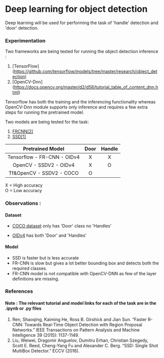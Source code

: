# Deep learning for object detection 

Deep learning will be used for performing the task of 'handle' detection and 'door' detection.


### Experimentation

Two frameworks are being tested for running the object detection inference :
1. [TensorFlow] (https://github.com/tensorflow/models/tree/master/research/object_detection)
2. [OpenCV-Dnn] (https://docs.opencv.org/master/d2/d58/tutorial_table_of_content_dnn.html)

Tensorflow has both the training and the inferencing functionality whereas OpenCV-Dnn module 
supports only inference and requires a few extra steps for running the pretrained model.

Two models are being tested for the task:
1. [FRCNN[2]](https://arxiv.org/abs/1506.01497)
2. [SSD[1]](https://arxiv.org/abs/1512.02325)

| Pretrained Model             | Door | Handle |
|:----------------------------:|:----:|:------:|
| Tensorflow - FR-CNN - OIDv4  |   X  |    X   |
|    OpenCV - SSDV2 - OIDv4    |   X  |    O   |
|   Tf&OpenCV - SSDV2 - COCO   |   O  |        |

X = High accuracy    
O = Low accuracy

### Observations :

#### Dataset
* [COCO dataset](http://cocodataset.org/#explore) only has 'Door' class no 'Handles'

* [OIDv4](https://storage.googleapis.com/openimages/web/index.html) has both 'Door' and 'Handles'

#### Model
* SSD is faster but is less accurate 
* FR-CNN is slow but gives a lot better bounding box and detects 
both the required classes.
* FR-CNN model is not compatible with OpenCV-DNN as few of the layer 
definitions are missing. 

### References
#### Note : The relevant tutorial and model links for each of the task are in the .ipynb or .py files
1. Ren, Shaoqing, Kaiming He, Ross B. Girshick and Jian Sun. “Faster R-CNN: Towards Real-Time Object Detection with Region Proposal Networks.” IEEE Transactions on Pattern Analysis and Machine Intelligence 39 (2015): 1137-1149.
2. Liu, Weiwei, Dragomir Anguelov, Dumitru Erhan, Christian Szegedy, Scott E. Reed, Cheng-Yang Fu and Alexander C. Berg. “SSD: Single Shot MultiBox Detector.” ECCV (2016).
